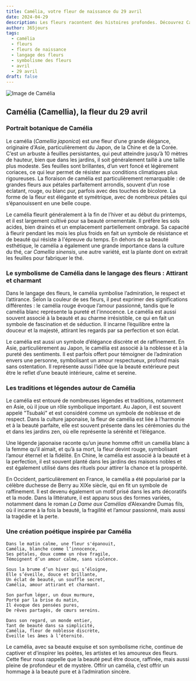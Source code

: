 ```yaml
---
title: Camélia, votre fleur de naissance du 29 avril
date: 2024-04-29
description: Les fleurs racontent des histoires profondes. Découvrez Camélia, votre fleur de naissance du 29 avril, ses symboles et récits fascinants. Plongez dans sa signification et son langage unique dans l'art floral.
author: 365jours
tags:
  - camélia
  - fleurs
  - fleurs de naissance
  - langage des fleurs
  - symbolisme des fleurs
  - avril
  - 29 avril
draft: false
---
```


![Image de Camélia](https://cdn.pixabay.com/photo/2024/01/17/15/45/camellia-8514865_1280.jpg#center)


## Camélia (Camellia), la fleur du 29 avril

### Portrait botanique de Camélia

Le camélia (_Camellia japonica_) est une fleur d’une grande élégance, originaire d'Asie, particulièrement du Japon, de la Chine et de la Corée. C’est un arbuste à feuilles persistantes, qui peut atteindre jusqu’à 10 mètres de hauteur, bien que dans les jardins, il soit généralement taillé à une taille plus modeste. Ses feuilles sont brillantes, d’un vert foncé et légèrement coriaces, ce qui leur permet de résister aux conditions climatiques plus rigoureuses. La floraison de camélia est particulièrement remarquable : de grandes fleurs aux pétales parfaitement arrondis, souvent d’un rose éclatant, rouge, ou blanc pur, parfois avec des touches de bicolore. La forme de la fleur est élégante et symétrique, avec de nombreux pétales qui s’épanouissent en une belle coupe.

Le camélia fleurit généralement à la fin de l’hiver et au début du printemps, et il est largement cultivé pour sa beauté ornementale. Il préfère les sols acides, bien drainés et un emplacement partiellement ombragé. Sa capacité à fleurir pendant les mois les plus froids en fait un symbole de résistance et de beauté qui résiste à l'épreuve du temps. En dehors de sa beauté esthétique, le camélia a également une grande importance dans la culture du thé, car _Camellia sinensis_, une autre variété, est la plante dont on extrait les feuilles pour fabriquer le thé.

### Le symbolisme de Camélia dans le langage des fleurs : Attirant et charmant

Dans le langage des fleurs, le camélia symbolise l’admiration, le respect et l’attirance. Selon la couleur de ses fleurs, il peut exprimer des significations différentes : le camélia rouge évoque l’amour passionné, tandis que le camélia blanc représente la pureté et l’innocence. Le camélia est aussi souvent associé à la beauté et au charme irrésistible, ce qui en fait un symbole de fascination et de séduction. Il incarne l’équilibre entre la douceur et la majesté, attirant les regards par sa perfection et son éclat.

Le camélia est aussi un symbole d’élégance discrète et de raffinement. En Asie, particulièrement au Japon, le camélia est associé à la noblesse et à la pureté des sentiments. Il est parfois offert pour témoigner de l’admiration envers une personne, symbolisant un amour respectueux, profond mais sans ostentation. Il représente aussi l’idée que la beauté extérieure peut être le reflet d’une beauté intérieure, calme et sereine.

### Les traditions et légendes autour de Camélia

Le camélia est entouré de nombreuses légendes et traditions, notamment en Asie, où il joue un rôle symbolique important. Au Japon, il est souvent appelé "Tsubaki" et est considéré comme un symbole de noblesse et de respect. Dans la culture japonaise, la fleur de camélia est liée à l’harmonie et à la beauté parfaite, elle est souvent présente dans les cérémonies du thé et dans les jardins zen, où elle représente la sérénité et l’élégance.

Une légende japonaise raconte qu’un jeune homme offrit un camélia blanc à la femme qu’il aimait, et qu’à sa mort, la fleur devint rouge, symbolisant l’amour éternel et la fidélité. En Chine, le camélia est associé à la beauté et à la perfection, il est souvent planté dans les jardins des maisons nobles et est également utilisé dans des rituels pour attirer la chance et la prospérité.

En Occident, particulièrement en France, le camélia a été popularisé par la célèbre duchesse de Berry au XIXe siècle, qui en fit un symbole de raffinement. Il est devenu également un motif prisé dans les arts décoratifs et la mode. Dans la littérature, il est apparu sous des formes variées, notamment dans le roman _La Dame aux Camélias_ d’Alexandre Dumas fils, où il incarne à la fois la beauté, la fragilité et l’amour passionné, mais aussi la tragédie et la perte.

### Une création poétique inspirée par Camélia

```
Dans le matin calme, une fleur s'épanouit,  
Camélia, blanche comme l’innocence,  
Ses pétales, doux comme un rêve fragile,  
Témoignent d’un amour calme, sans violence.

Sous la brume d’un hiver qui s’éloigne,  
Elle s’éveille, douce et brillante,  
Un éclat de beauté, un souffle secret,  
Camélia, amour attirant et charmant.

Son parfum léger, un doux murmure,  
Porté par la brise du matin,  
Il évoque des pensées pures,  
De rêves partagés, de cœurs sereins.

Dans son regard, un monde entier,  
Tant de beauté dans sa simplicité,  
Camélia, fleur de noblesse discrète,  
Éveille les âmes à l’éternité.
```

Le camélia, avec sa beauté exquise et son symbolisme riche, continue de captiver et d'inspirer les poètes, les artistes et les amoureux des fleurs. Cette fleur nous rappelle que la beauté peut être douce, raffinée, mais aussi pleine de profondeur et de mystère. Offrir un camélia, c’est offrir un hommage à la beauté pure et à l’admiration sincère.